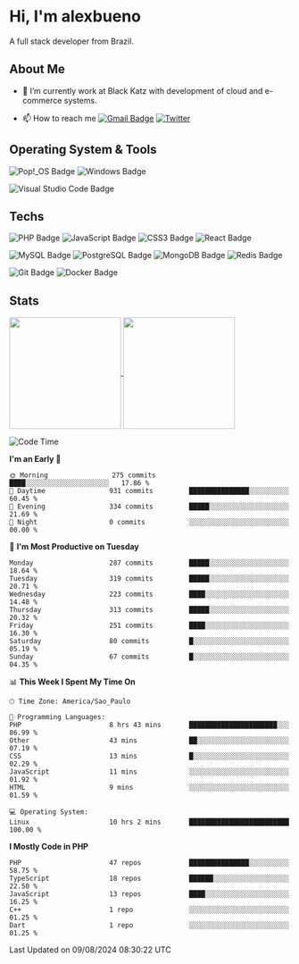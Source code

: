 # Hi, I'm alexbueno

A full stack developer from Brazil.

## About Me

- 🌱 I’m currently work at Black Katz with development of cloud and e-commerce systems.

- 📫 How to reach me [![Gmail Badge](https://img.shields.io/badge/-gmail-c14438?style=for-the-badge&logo=Gmail&logoColor=ffffff)](mailto:alexsandrofbueno@gmail.com) [![Twitter](https://img.shields.io/badge/twitter-1DA1F2.svg?style=for-the-badge&logo=twitter&logoColor=ffffff)](https://twitter.com/Alex_Bueno_7)

## Operating System & Tools

![Pop!_OS Badge](https://img.shields.io/badge/Pop!__OS-48B9C7?logo=popos&logoColor=fff&style=flat)
![Windows Badge](https://img.shields.io/badge/Windows-0078D6?logo=windows&logoColor=fff&style=flat)

![Visual Studio Code Badge](https://img.shields.io/badge/Visual%20Studio%20Code-007ACC?logo=visualstudiocode&logoColor=fff&style=flat)

## Techs

![PHP Badge](https://img.shields.io/badge/PHP-777BB4?logo=php&logoColor=fff&style=flat)
![JavaScript Badge](https://img.shields.io/badge/JavaScript-F7DF1E?logo=javascript&logoColor=000&style=flat)
![CSS3 Badge](https://img.shields.io/badge/CSS3-1572B6?logo=css3&logoColor=fff&style=flat)
![React Badge](https://img.shields.io/badge/React-61DAFB?logo=react&logoColor=000&style=flat)

![MySQL Badge](https://img.shields.io/badge/MySQL-4479A1?logo=mysql&logoColor=fff&style=flat)
![PostgreSQL Badge](https://img.shields.io/badge/PostgreSQL-4169E1?logo=postgresql&logoColor=fff&style=flat)
![MongoDB Badge](https://img.shields.io/badge/MongoDB-47A248?logo=mongodb&logoColor=fff&style=flat)
![Redis Badge](https://img.shields.io/badge/Redis-DC382D?logo=redis&logoColor=fff&style=flat)

![Git Badge](https://img.shields.io/badge/Git-F05032?logo=git&logoColor=fff&style=flat)
![Docker Badge](https://img.shields.io/badge/Docker-2496ED?logo=docker&logoColor=fff&style=flat)


## Stats

<a href="https://github.com/anuraghazra/github-readme-stats">
  <img height=200 align="center" src="https://github-readme-stats.vercel.app/api?username=alexbueno7&theme=dark" />
</a>
<a href="https://github.com/anuraghazra/convoychat">
  <img height=200 align="center" src="https://github-readme-stats.vercel.app/api/top-langs?username=alexbueno7&layout=compact&langs_count=8&card_width=320&theme=dark" />
</a>

<!--START_SECTION:waka-->
![Code Time](http://img.shields.io/badge/Code%20Time-1%2C058%20hrs%2041%20mins-blue)

**I'm an Early 🐤** 

```text
🌞 Morning                275 commits         ████░░░░░░░░░░░░░░░░░░░░░   17.86 % 
🌆 Daytime                931 commits         ███████████████░░░░░░░░░░   60.45 % 
🌃 Evening                334 commits         █████░░░░░░░░░░░░░░░░░░░░   21.69 % 
🌙 Night                  0 commits           ░░░░░░░░░░░░░░░░░░░░░░░░░   00.00 % 
```
📅 **I'm Most Productive on Tuesday** 

```text
Monday                   287 commits         █████░░░░░░░░░░░░░░░░░░░░   18.64 % 
Tuesday                  319 commits         █████░░░░░░░░░░░░░░░░░░░░   20.71 % 
Wednesday                223 commits         ████░░░░░░░░░░░░░░░░░░░░░   14.48 % 
Thursday                 313 commits         █████░░░░░░░░░░░░░░░░░░░░   20.32 % 
Friday                   251 commits         ████░░░░░░░░░░░░░░░░░░░░░   16.30 % 
Saturday                 80 commits          █░░░░░░░░░░░░░░░░░░░░░░░░   05.19 % 
Sunday                   67 commits          █░░░░░░░░░░░░░░░░░░░░░░░░   04.35 % 
```


📊 **This Week I Spent My Time On** 

```text
🕑︎ Time Zone: America/Sao_Paulo

💬 Programming Languages: 
PHP                      8 hrs 43 mins       ██████████████████████░░░   86.99 % 
Other                    43 mins             ██░░░░░░░░░░░░░░░░░░░░░░░   07.19 % 
CSS                      13 mins             █░░░░░░░░░░░░░░░░░░░░░░░░   02.29 % 
JavaScript               11 mins             ░░░░░░░░░░░░░░░░░░░░░░░░░   01.92 % 
HTML                     9 mins              ░░░░░░░░░░░░░░░░░░░░░░░░░   01.59 % 

💻 Operating System: 
Linux                    10 hrs 2 mins       █████████████████████████   100.00 % 
```

**I Mostly Code in PHP** 

```text
PHP                      47 repos            ███████████████░░░░░░░░░░   58.75 % 
TypeScript               18 repos            ██████░░░░░░░░░░░░░░░░░░░   22.50 % 
JavaScript               13 repos            ████░░░░░░░░░░░░░░░░░░░░░   16.25 % 
C++                      1 repo              ░░░░░░░░░░░░░░░░░░░░░░░░░   01.25 % 
Dart                     1 repo              ░░░░░░░░░░░░░░░░░░░░░░░░░   01.25 % 
```




 Last Updated on 09/08/2024 08:30:22 UTC
<!--END_SECTION:waka-->
